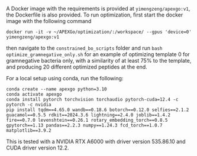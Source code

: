 A Docker image with the requirements is provided at ```yimengzeng/apexgo:v1```, the Dockerfile is also provided. To run optimization, first start the docker image with the following command
```shell
docker run -it -v ~/APEXGo/optimization/:/workspace/ --gpus 'device=0' yimengzeng/apexgo:v1
```
then navigate to the ```constrained_bo_scripts``` folder and run ```bash optimize_gramnegative_only.sh``` for an example of optimizing template 0 for gramnegative bacteria only, with a similarity of at least 75% to the template, and producing 20 different optimized peptides at the end.


For a local setup using conda, run the following:
```shell
conda create --name apexgo python=3.10
conda activate apexgo
conda install pytorch torchvision torchaudio pytorch-cuda=12.4 -c pytorch -c nvidia
pip install tqdm==4.65.0 wandb==0.18.6 botorch==0.12.0 selfies==2.1.2 guacamol==0.5.5 rdkit==2024.3.6 lightning==2.4.0 joblib==1.4.2 fire==0.7.0 levenshtein==0.26.1 rotary_embedding_torch==0.8.5 gpytorch==1.13 pandas==2.2.3 numpy==1.24.3 fcd_torch==1.0.7 matplotlib==3.9.2
```

This is tested with a NVIDIA RTX A6000 with driver version 535.86.10 and CUDA driver version 12.2.